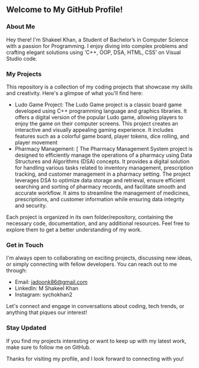 ## Welcome to My GitHub Profile!

### About Me
Hey there! 
I'm Shakeel Khan, a Student of Bachelor’s in Computer Science with a passion for Programming. I enjoy diving into complex problems and crafting elegant solutions using ‘C++, OOP, DSA, HTML, CSS’ on Visual Studio code.

### My Projects
This repository is a collection of my coding projects that showcase my skills and creativity. Here's a glimpse of what you'll find here:

- Ludo Game Project:
The Ludo Game project is a classic board game developed using C++ programming language and graphics libraries. It offers a digital version of the popular Ludo game, allowing players to enjoy the game on their computer screens.
This project creates an interactive and visually appealing gaming experience. It includes features such as a colorful game board, player tokens, dice rolling, and player movement
- Pharmacy Management: [
The Pharmacy Management System project is designed to efficiently manage the operations of a pharmacy using Data Structures and Algorithms (DSA) concepts. It provides a digital solution for handling various tasks related to inventory management, prescription tracking, and customer management in a pharmacy setting.
The project leverages DSA to optimize data storage and retrieval, ensure efficient searching and sorting of pharmacy records, and facilitate smooth and accurate workflow. It aims to streamline the management of medicines, prescriptions, and customer information while ensuring data integrity and security.

Each project is organized in its own folder/repository, containing the necessary code, documentation, and any additional resources. Feel free to explore them to get a better understanding of my work.

### Get in Touch
I'm always open to collaborating on exciting projects, discussing new ideas, or simply connecting with fellow developers. You can reach out to me through:

- Email: jadoonk86@gmail.com
- LinkedIn: M Shakeel Khan
- Instagram: sychokhan2

Let's connect and engage in conversations about coding, tech trends, or anything that piques our interest!

### Stay Updated
If you find my projects interesting or want to keep up with my latest work, make sure to follow me on GitHub.

Thanks for visiting my profile, and I look forward to connecting with you!


<!---
officialshakeelkhan/officialshakeelkhan is a ✨ special ✨ repository because its `README.md` (this file) appears on your GitHub profile.
You can click the Preview link to take a look at your changes.
--->
